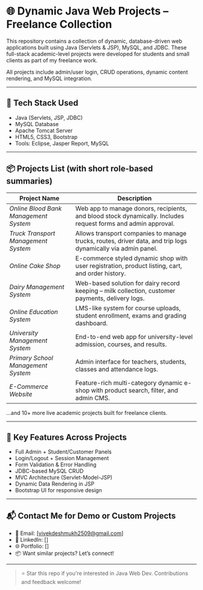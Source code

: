 # 🌐 Dynamic Java Web Projects – Freelance Collection

This repository contains a collection of dynamic, database-driven web applications built using Java (Servlets & JSP), MySQL, and JDBC. These full-stack academic-level projects were developed for students and small clients as part of my freelance work.

All projects include admin/user login, CRUD operations, dynamic content rendering, and MySQL integration.

---

## 🔧 Tech Stack Used

- Java (Servlets, JSP, JDBC)
- MySQL Database
- Apache Tomcat Server
- HTML5, CSS3, Bootstrap
- Tools: Eclipse, Jasper Report, MySQL

---

## 📦 Projects List (with short role-based summaries)

| Project Name | Description |
|--------------|-------------|
| *Online Blood Bank Management System* | Web app to manage donors, recipients, and blood stock dynamically. Includes request forms and admin approval. |
| *Truck Transport Management System* | Allows transport companies to manage trucks, routes, driver data, and trip logs dynamically via admin panel. |
| *Online Cake Shop* | E-commerce styled dynamic shop with user registration, product listing, cart, and order history. |
| *Dairy Management System* | Web-based solution for dairy record keeping – milk collection, customer payments, delivery logs. |
| *Online Education System* | LMS-like system for course uploads, student enrollment, exams and grading dashboard. |
| *University Management System* | End-to-end web app for university-level admission, courses, and results. |
| *Primary School Management System* | Admin interface for teachers, students, classes and attendance logs. |
| *E-Commerce Website* | Feature-rich multi-category dynamic e-shop with product search, filter, and admin CMS. |

...and 10+ more live academic projects built for freelance clients.

---

## 🧪 Key Features Across Projects

- Full Admin + Student/Customer Panels  
- Login/Logout + Session Management  
- Form Validation & Error Handling  
- JDBC-based MySQL CRUD  
- MVC Architecture (Servlet-Model-JSP)  
- Dynamic Data Rendering in JSP  
- Bootstrap UI for responsive design

---

## 📬 Contact Me for Demo or Custom Projects

- 📧 Email: [vivekdeshmukh2509@gmail.com]  
- 🔗 LinkedIn: []  
- 🌐 Portfolio: []  
- 📦 Want similar projects? Let’s connect!

---

> ⭐ Star this repo if you're interested in Java Web Dev. Contributions and feedback welcome!